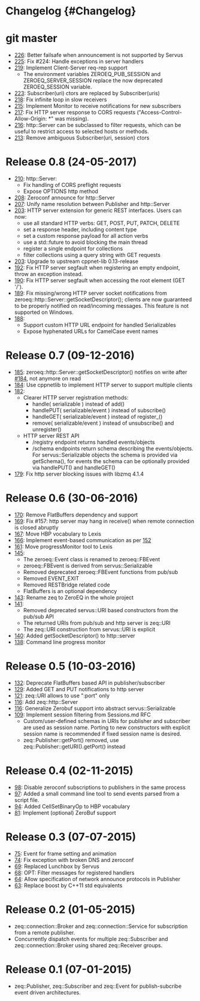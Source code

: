 # Changelog {#Changelog}

# git master

* [226](https://github.com/HBPVIS/ZeroEQ/pull/226):
  Better failsafe when announcement is not supported by Servus
* [225](https://github.com/HBPVIS/ZeroEQ/pull/225):
  Fix #224: Handle exceptions in server handlers
* [219](https://github.com/HBPVIS/ZeroEQ/pull/219):
  Implement Client-Server req-rep support
  * The environment variables ZEROEQ_PUB_SESSION and ZEROEQ_SERVER_SESSION
    replace the now deprecated ZEROEQ_SESSION variable.
* [223](https://github.com/HBPVIS/ZeroEQ/pull/223):
  Subscriber(uri) ctors are replaced by Subscriber(uris)
* [218](https://github.com/HBPVIS/ZeroEQ/pull/218):
  Fix infinite loop in slow receivers
* [215](https://github.com/HBPVIS/ZeroEQ/pull/215):
  Implement Monitor to receive notifications for new subscribers
* [217](https://github.com/HBPVIS/ZeroEQ/pull/217):
  Fix HTTP server response to CORS requests ("Access-Control-Allow-Origin: *"
  was missing).
* [216](https://github.com/HBPVIS/ZeroEQ/pull/216):
  http::Server can be subclassed to filter requests, which can be useful to
  restrict access to selected hosts or methods.
* [213](https://github.com/HBPVIS/ZeroEQ/pull/213):
  Remove ambiguous Subscriber(uri, session) ctors

# Release 0.8 (24-05-2017)

* [210](https://github.com/HBPVIS/ZeroEQ/pull/210):
  http::Server:
    * Fix handling of CORS preflight requests
    * Expose OPTIONS http method
* [208](https://github.com/HBPVIS/ZeroEQ/pull/208):
  Zeroconf announce for http::Server
* [207](https://github.com/HBPVIS/ZeroEQ/pull/207):
  Unify name resolution between Publisher and http::Server
* [203](https://github.com/HBPVIS/ZeroEQ/pull/203):
  HTTP server extension for generic REST interfaces.
  Users can now:
    * use all standard HTTP verbs: GET, POST, PUT, PATCH, DELETE
    * set a response header, including content type
    * set a custom response payload for all action verbs
    * use a std::future to avoid blocking the main thread
    * register a single endpoint for collections
    * filter collections using a query string with GET requests
* [203](https://github.com/HBPVIS/ZeroEQ/pull/203):
  Upgrade to upstream cppnet-lib 0.13-release
* [192](https://github.com/HBPVIS/ZeroEQ/pull/192):
  Fix HTTP server segfault when registering an empty endpoint, throw an
  exception instead.
* [190](https://github.com/HBPVIS/ZeroEQ/pull/190):
  Fix HTTP server segfault when accessing the root element (GET '/').
* [189](https://github.com/HBPVIS/ZeroEQ/pull/189):
  Fix missing/wrong HTTP server socket notifications from
  zeroeq::http::Server::getSocketDescriptor(); clients are now guaranteed to be
  properly notified on read/incoming messages. This feature is not supported on
  Windows.
* [188](https://github.com/HBPVIS/ZeroEQ/pull/188):
  * Support custom HTTP URL endpoint for handled Serializables
  * Expose hyphenated URLs for CamelCase event names

# Release 0.7 (09-12-2016)

* [185](https://github.com/HBPVIS/ZeroEQ/pull/185):
  zeroeq::http::Server::getSocketDescriptor() notifies on write after
  [#184](https://github.com/HBPVIS/ZeroEQ/pull/184), not anymore on read
* [184](https://github.com/HBPVIS/ZeroEQ/pull/184):
  Use cppnetlib to implement HTTP server to support multiple clients
* [182](https://github.com/HBPVIS/ZeroEQ/pull/182):
  * Clearer HTTP server registration methods:
    * handle( serializable ) instead of add()
    * handlePUT( serializable/event ) instead of subscribe()
    * handleGET( serializable/event ) instead of register_()
    * remove( serializable/event ) instead of unsubscribe() and unregister()
  * HTTP server REST API
    * /registry endpoint returns handled events/objects
    * <registry-item>/schema endpoints return schema describing the
      events/objects. For servus::Serializable objects the schema is provided
      via getSchema(), for events the schema can be optionally provided via
      handlePUT() and handleGET()
* [179](https://github.com/HBPVIS/ZeroEQ/pull/179):
  Fix http server blocking issues with libzmq 4.1.4

# Release 0.6 (30-06-2016)

* [170](https://github.com/HBPVIS/ZeroEQ/pull/170):
  Remove FlatBuffers dependency and support
* [169](https://github.com/HBPVIS/ZeroEQ/pull/169):
  Fix #157: http server may hang in receive() when remote connection is closed
  abruptly
* [167](https://github.com/HBPVIS/ZeroEQ/pull/167):
  Move HBP vocabulary to Lexis
* [166](https://github.com/HBPVIS/ZeroEQ/pull/166):
  Implement event-based communication as per
  [152](https://github.com/HBPVIS/ZeroEQ/pull/152)
* [161](https://github.com/HBPVIS/ZeroEQ/pull/161):
  Move progressMonitor tool to Lexis
* [145](https://github.com/HBPVIS/ZeroEQ/pull/145):
  * The zeroeq::Event class is renamed to zeroeq::FBEvent
  * zeroeq::FBEvent is derived from servus::Serializable
  * Removed deprecated zeroeq::FBEvent functions from pub/sub
  * Removed EVENT_EXIT
  * Removed RESTBridge related code
  * FlatBuffers is an optional dependency
* [143](https://github.com/HBPVIS/ZeroEQ/pull/143):
  Rename zeq to ZeroEQ in the whole project
* [141](https://github.com/HBPVIS/ZeroEQ/pull/141):
  * Removed deprecated servus::URI based constructors from the pub/sub API
  * The returned URIs from pub/sub and http server is zeq::URI
  * The zeq::URI construction from servus::URI is explicit
* [140](https://github.com/HBPVIS/ZeroEQ/pull/140):
  Added getSocketDescriptor() to http::server
* [138](https://github.com/HBPVIS/ZeroEQ/pull/138):
  Command line progress monitor

# Release 0.5 (10-03-2016)

* [132](https://github.com/HBPVIS/ZeroEQ/pull/132):
  Deprecate FlatBuffers based API in publisher/subscriber
* [129](https://github.com/HBPVIS/ZeroEQ/pull/129):
  Added GET and PUT notifications to http server
* [121](https://github.com/HBPVIS/ZeroEQ/pull/121):
  zeq::URI allows to use ":port" only
* [116](https://github.com/HBPVIS/zeq/issues/115):
  Add zeq::http::Server
* [116](https://github.com/HBPVIS/ZeroEQ/pull/116):
  Generalize Zerobuf support into abstract servus::Serializable
* [109](https://github.com/HBPVIS/ZeroEQ/pull/109):
  Implement session filtering from Sessions.md RFC
  * Custom/user-defined schemas in URIs for publisher and subscriber are used
    as session name. Porting to new constructors with explicit session name
    is recommended if fixed session name is desired.
  * zeq::Publisher::getPort() removed, use
    zeq::Publisher::getURI().getPort() instead

# Release 0.4 (02-11-2015)

* [98](https://github.com/HBPVIS/ZeroEQ/pull/98):
  Disable zeroconf subscriptions to publishers in the same process
* [97](https://github.com/HBPVIS/ZeroEQ/pull/97):
  Added a small command line tool to send events parsed from a script file.
* [94](https://github.com/HBPVIS/ZeroEQ/pull/94):
  Added CellSetBinaryOp to HBP vocabulary
* [81](https://github.com/HBPVIS/ZeroEQ/pull/81):
  Implement (optional) ZeroBuf support

# Release 0.3 (07-07-2015)

* [75](https://github.com/HBPVIS/ZeroEQ/pull/75):
  Event for frame setting and animation
* [74](https://github.com/HBPVIS/ZeroEQ/pull/74):
  Fix exception with broken DNS and zeroconf
* [69](https://github.com/HBPVIS/ZeroEQ/pull/69):
  Replaced Lunchbox by Servus
* [68](https://github.com/HBPVIS/ZeroEQ/pull/68):
  OPT: Filter messages for registered handlers
* [64](https://github.com/HBPVIS/ZeroEQ/pull/64):
  Allow specification of network announce protocols in Publisher
* [63](https://github.com/HBPVIS/ZeroEQ/pull/63):
  Replace boost by C++11 std equivalents

# Release 0.2 (01-05-2015)

* zeq::connection::Broker and zeq::connection::Service for subscription from a
  remote publisher.
* Concurrently dispatch events for multiple zeq::Subscriber and
  zeq::connection::Broker using shared zeq::Receiver groups.

# Release 0.1 (07-01-2015)

* zeq::Publisher, zeq::Subscriber and zeq::Event for publish-subcribe event
  driven architectures.
